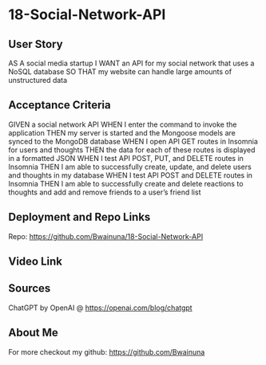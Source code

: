 # 18-Social-Network-API

## User Story

AS A social media startup
I WANT an API for my social network that uses a NoSQL database
SO THAT my website can handle large amounts of unstructured data

## Acceptance Criteria

GIVEN a social network API
WHEN I enter the command to invoke the application
THEN my server is started and the Mongoose models are synced to the MongoDB database
WHEN I open API GET routes in Insomnia for users and thoughts
THEN the data for each of these routes is displayed in a formatted JSON
WHEN I test API POST, PUT, and DELETE routes in Insomnia
THEN I am able to successfully create, update, and delete users and thoughts in my database
WHEN I test API POST and DELETE routes in Insomnia
THEN I am able to successfully create and delete reactions to thoughts and add and remove friends to a user’s friend list

## Deployment and Repo Links

Repo: https://github.com/Bwainuna/18-Social-Network-API

## Video Link



## Sources

ChatGPT by OpenAI @ https://openai.com/blog/chatgpt

## About Me
For more checkout my github: https://github.com/Bwainuna